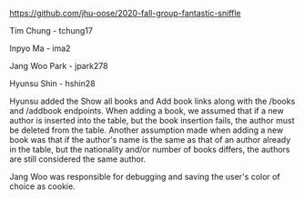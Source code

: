https://github.com/jhu-oose/2020-fall-group-fantastic-sniffle

Tim Chung - tchung17

Inpyo Ma - ima2

Jang Woo Park - jpark278

Hyunsu Shin - hshin28

Hyunsu added the Show all books and Add book links along with the /books and /addbook endpoints. When adding a book, we assumed
that if a new author is inserted into the table, but the book insertion fails, the author must be deleted from the table. Another assumption
made when adding a new book was that if the author's name is the same as that of an author already in the table, 
but the nationality and/or number of books differs, the authors are still considered the same author.

Jang Woo was responsible for debugging and saving the user's color of choice as cookie.
